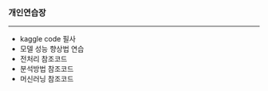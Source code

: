 ### 개인연습장
----------------------------------
* kaggle code 필사
* 모델 성능 향상법 연습
* 전처리 참조코드
* 분석방법 참조코드
* 머신러닝 참조코드
